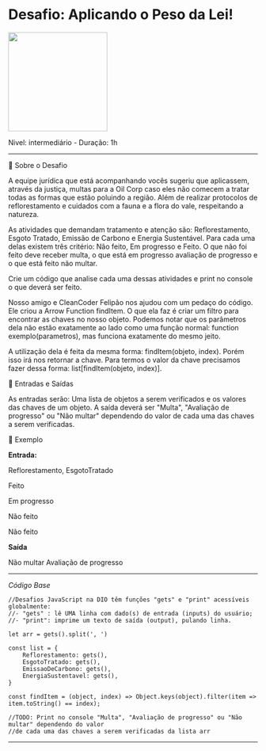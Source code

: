# Desafio: Aplicando o Peso da Lei!

<img src="https://hermes.dio.me/code_challenge/badge/3a2780f6-89da-4eea-92e1-a0cf0dc8bed4.png" width="200">

Nivel: intermediário - Duração: 1h

---


🌱 Sobre o Desafio

A equipe jurídica que está acompanhando vocês sugeriu que aplicassem, através da justiça, multas para a Oil Corp caso eles não comecem a tratar todas as formas que estão poluindo a região. Além de realizar protocolos de reflorestamento e cuidados com a fauna e a flora do vale, respeitando a natureza.

As atividades que demandam tratamento e atenção são: Reflorestamento, Esgoto Tratado, Emissão de Carbono e Energia Sustentável. Para cada uma delas existem três critério: Não feito, Em progresso e Feito. O que não foi feito deve receber multa, o que está em progresso avaliação de progresso e o que está feito não multar.

Crie um código que analise cada uma dessas atividades e print no console o que deverá ser feito.

Nosso amigo e CleanCoder Felipão nos ajudou com um pedaço do código. Ele criou a Arrow Function findItem. O que ela faz é criar um filtro para encontrar as chaves no nosso objeto. Podemos notar que os parâmetros dela não estão exatamente ao lado como uma função normal: function exemplo(parametros), mas funciona exatamente do mesmo jeito.

A utilização dela é feita da mesma forma: findItem(objeto, index). Porém isso irá nos retornar a chave. Para termos o valor da chave precisamos fazer dessa forma: list[findItem(objeto, index)].

🌅 Entradas e Saídas 

As entradas serão: Uma lista de objetos a serem verificados e os valores das chaves de um objeto. A saída deverá ser "Multa", "Avaliação de progresso" ou "Não multar" dependendo do valor de cada uma das chaves a serem verificadas.

🌳 Exemplo 

**Entrada:**

Reflorestamento, EsgotoTratado

Feito

Em progresso

Não feito

Não feito     

**Saída**

Não multar
Avaliação de progresso 

---

*Código Base*

~~~JS
//Desafios JavaScript na DIO têm funções "gets" e "print" acessíveis globalmente:
//- "gets" : lê UMA linha com dado(s) de entrada (inputs) do usuário;
//- "print": imprime um texto de saída (output), pulando linha.

let arr = gets().split(', ')

const list = {
    Reflorestamento: gets(),
    EsgotoTratado: gets(),
    EmissaoDeCarbono: gets(),
    EnergiaSustentavel: gets(),
}

const findItem = (object, index) => Object.keys(object).filter(item => item.toString() == index);

//TODO: Print no console "Multa", "Avaliação de progresso" ou "Não multar" dependendo do valor 
//de cada uma das chaves a serem verificadas da lista arr
~~~

---